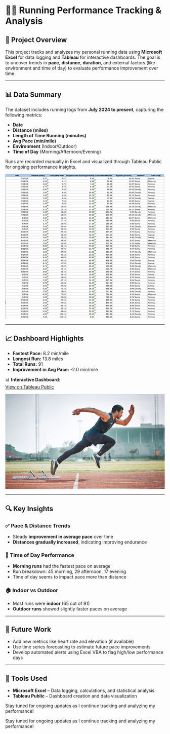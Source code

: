 # 🏃‍♂️ Running Performance Tracking & Analysis

## 📌 Project Overview  
This project tracks and analyzes my personal running data using **Microsoft Excel** for data logging and **Tableau** for interactive dashboards. The goal is to uncover trends in **pace**, **distance**, **duration**, and external factors (like environment and time of day) to evaluate performance improvement over time.

---

## 📊 Data Summary  
The dataset includes running logs from **July 2024 to present**, capturing the following metrics:

- **Date**
- **Distance (miles)**
- **Length of Time Running (minutes)**
- **Avg Pace (min/mile)**
- **Environment** (Indoor/Outdoor)
- **Time of Day** (Morning/Afternoon/Evening)

Runs are recorded manually in Excel and visualized through Tableau Public for ongoing performance insights.

![Data Screenshot](images/image2.png)

---

## 📈 Dashboard Highlights  

- **Fastest Pace:** 8.2 min/mile  
- **Longest Run:** 13.8 miles  
- **Total Runs:** 91  
- **Improvement in Avg Pace:** -2.0 min/mile  

📊 **Interactive Dashboard**:  
[View on Tableau Public](https://public.tableau.com/shared/FQK4J32JH?:display_count=n&:origin=viz_share_link)

![Dashboard Screenshot](images/image1.jpg)

---

## 🔍 Key Insights  

### ✅ Pace & Distance Trends  
- Steady **improvement in average pace** over time  
- **Distances gradually increased**, indicating improving endurance

### 🌅 Time of Day Performance  
- **Morning runs** had the fastest pace on average  
- Run breakdown: 45 morning, 29 afternoon, 17 evening  
- Time of day seems to impact pace more than distance

### 🏠 Indoor vs Outdoor  
- Most runs were **indoor** (65 out of 91)  
- **Outdoor runs** showed slightly faster paces on average

---

## 🔮 Future Work  
- Add new metrics like heart rate and elevation (if available)  
- Use time series forecasting to estimate future pace improvements  
- Develop automated alerts using Excel VBA to flag high/low performance days  

---

## 🧠 Tools Used  
- **Microsoft Excel** – Data logging, calculations, and statistical analysis  
- **Tableau Public** – Dashboard creation and data visualization

Stay tuned for ongoing updates as I continue tracking and analyzing my performance!


Stay tuned for ongoing updates as I continue tracking and analyzing my performance!

